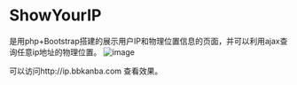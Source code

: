ShowYourIP
==========

是用php+Bootstrap搭建的展示用户IP和物理位置信息的页面，并可以利用ajax查询任意ip地址的物理位置。
![image](https://raw.github.com/leolovenet/ShowYourIP/master/showYourIP.png)

可以访问http://ip.bbkanba.com 查看效果。
